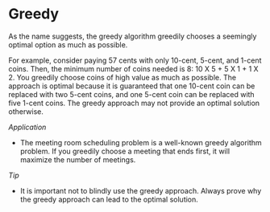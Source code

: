 # Greedy

As the name suggests, the greedy algorithm greedily chooses a seemingly optimal option as much as possible. 

For example, consider paying 57 cents with only 10-cent, 5-cent, and 1-cent coins. Then, the minimum number of coins needed is 8: 10 X 5 + 5 X 1 + 1 X 2. You greedily choose coins of high value as much as possible. The approach is optimal because it is guaranteed that one 10-cent coin can be replaced with two 5-cent coins, and one 5-cent coin can be replaced with five 1-cent coins. The greedy approach may not provide an optimal solution otherwise. 

*Application*

* The meeting room scheduling problem is a well-known greedy algorithm problem. If you greedily choose a meeting that ends first, it will maximize the number of meetings. 

*Tip*

* It is important not to blindly use the greedy approach. Always prove why the greedy approach can lead to the optimal solution.